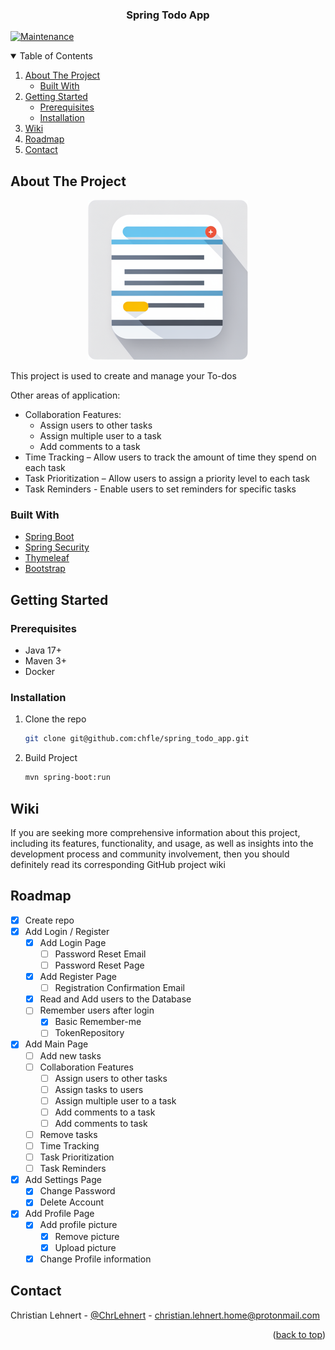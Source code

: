 <div align="center">
<h3 align="center">Spring Todo App</h3>
</div>

[![Maintenance](https://img.shields.io/badge/Maintained%3F-yes-green.svg)](https://github.com/chfle/spring_todo_app/graphs/commit-activity)

<!-- TABLE OF CONTENTS -->
<details open=true>
  <summary>Table of Contents</summary>
  <ol>
    <li>
      <a href="#about-the-project">About The Project</a>
      <ul>
        <li><a href="#built-with">Built With</a></li>
      </ul>
    </li>
    <li>
      <a href="#getting-started">Getting Started</a>
      <ul>
        <li><a href="#prerequisites">Prerequisites</a></li>
        <li><a href="#installation">Installation</a></li>
      </ul>
    </li>
    <li><a href="#wiki">Wiki</a></li>
    <li><a href="#roadmap">Roadmap</a></li>
    <li><a href="#contact">Contact</a></li>
  </ol>
</details>

<!-- ABOUT THE PROJECT -->

## About The Project

<p align="center">
<img src="readme/images/app.png" alt="project image">
</p>

This project is used to create and manage your To-dos

Other areas of application:

- Collaboration Features:
    - Assign users to other tasks
    - Assign multiple user to a task
    - Add comments to a task
- Time Tracking – Allow users to track the amount of time they spend on each task
- Task Prioritization – Allow users to assign a priority level to each task
- Task Reminders - Enable users to set reminders for specific tasks

### Built With

* [Spring Boot](https://spring.io/projects/spring-boot)
* [Spring Security](https://spring.io/projects/spring-security)
* [Thymeleaf](https://www.thymeleaf.org/)
* [Bootstrap](https://getbootstrap.com/docs/5.0/getting-started/introduction/)

<!-- GETTING STARTED -->

## Getting Started

### Prerequisites

* Java 17+
* Maven 3+
* Docker

### Installation

1. Clone the repo
   ```sh
   git clone git@github.com:chfle/spring_todo_app.git
   ```
2. Build Project
   ```sh
   mvn spring-boot:run

## Wiki

If you are seeking more comprehensive information about this project, including its features, functionality, and usage,
as well as insights into the development process and community involvement, then you should definitely read its
corresponding GitHub project wiki

## Roadmap

- [X] Create repo
- [X] Add Login / Register
    - [X] Add Login Page
      - [ ] Password Reset Email 
      - [ ] Password Reset Page
    - [X] Add Register Page
        - [ ] Registration Confirmation Email
    - [X] Read and Add users to the Database
    - [ ] Remember users after login
        - [x] Basic Remember-me
        - [ ] TokenRepository
- [X] Add Main Page
    - [ ] Add new tasks
    - [ ] Collaboration Features
        - [ ] Assign users to other tasks
        - [ ] Assign tasks to users
        - [ ] Assign multiple user to a task
        - [ ] Add comments to a task
        - [ ] Add comments to task
    - [ ] Remove tasks
    - [ ] Time Tracking
    - [ ] Task Prioritization
    - [ ] Task Reminders
- [X] Add Settings Page
    - [x] Change Password
    - [x] Delete Account
- [X] Add Profile Page
    - [x] Add profile picture
      - [x] Remove picture
      - [X] Upload picture 
    - [X] Change Profile information

<!-- CONTACT -->

## Contact

Christian
Lehnert - [@ChrLehnert](https://twitter.com/ChrLehnert) - <a href="mailto:christian.lehnert.home@protonmail.com">
christian.lehnert.home@protonmail.com</a>

<p align="right">(<a href="#top">back to top</a>)</p>
